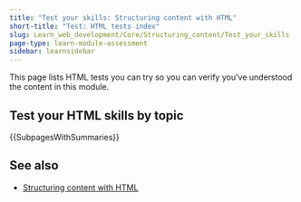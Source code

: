 ```yaml
---
title: "Test your skills: Structuring content with HTML"
short-title: "Test: HTML tests index"
slug: Learn_web_development/Core/Structuring_content/Test_your_skills
page-type: learn-module-assessment
sidebar: learnsidebar
---
```


This page lists HTML tests you can try so you can verify you've understood the content in this module.

## Test your HTML skills by topic

{{SubpagesWithSummaries}}

## See also

- [Structuring content with HTML](/en-US/docs/Learn_web_development/Core/Structuring_content)
